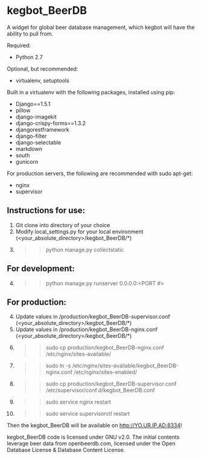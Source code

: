 kegbot_BeerDB
=============

A widget for global beer database management, which kegbot will have the ability to pull from.

Required:
* Python 2.7

Optional, but recommended:
* virtualenv, setuptools

Built in a virtualenv with the following packages, installed using pip:
* Django==1.5.1
* pillow
* django-imagekit
* django-crispy-forms==1.3.2
* djangorestframework
* django-filter
* django-selectable
* markdown
* south
* gunicorn

For production servers, the following are recommended with sudo apt-get:
* nginx
* supervisor

## Instructions for use:
1. Git clone into directory of your choice
2. Modify local_settings.py for your local environment (<your_absolute_directory>/kegbot_BeerDB/*)
3. >> python manage.py collectstatic

## For development:
4. >> python manage.py runserver 0.0.0.0:<PORT #>

## For production:
4. Update values in /production/kegbot_BeerDB-supervisor.conf (<your_absolute_directory>/kegbot_BeerDB/*)
5. Update values in /production/kegbot_BeerDB-nginx.conf (<your_absolute_directory>/kegbot_BeerDB/*)
6. >> sudo cp production/kegbot_BeerDB-nginx.conf /etc/nginx/sites-available/
7. >> sudo ln -s /etc/nginx/sites-available/kegbot_BeerDB-nginx.conf /etc/nginx/sites-enabled/
8. >> sudo cp production/kegbot_BeerDB-supervisor.conf /etc/supervisor/conf.d/kegbot_BeerDB.conf
9. >> sudo service nginx restart
10. >> sudo service supervisorctl restart

Then the kegbot_BeerDB will be available on http://YO.UR.IP.AD:8334!

kegbot_BeerDB code is licensed under GNU v2.0.  The initial contents leverage beer data from openbeerdb.com, licensed under the Open Database License & Database Content License.

